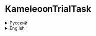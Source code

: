 # KameleoonTrialTask

<details><summary>Русский</summary>

  ## Стек технологий
  +	JDK 11
  + H2
  +	SpringBoot
  +	Maven
  +	Docker
  
  ## Прогресс
  :white_check_mark: Завершённый
  
  ## Ссылки
  - [Cсылка на задание](https://developers.kameleoon.com/back-end-trial-task.html)
  
  ## Примечание
  Статистика в виде графа с течением времени реализована в виде возврата из базы данных листа мап в виде:
  + Дата поставленной оценки (date)
  + Положительная или отрицательная оценка (vote_number)
  + *Поиск производится по id котировки*
  
</details>

<details><summary>English</summary>

  ## Technology stack
  +	JDK 11
  + H2
  +	SpringBoot
  +	Maven
  +	Docker
  
  ## Progress
  :white_check_mark: Completed
  
  ## Links
  - [Link to the task](https://developers.kameleoon.com/back-end-trial-task.html) 
  
  ## Note
  Statistics of graph of the evolution of the votes over time implemented as a List<Map>:
  + Date of assessment (date)
  + Positive or negative evaluation (vote_number)
  + *The search is performed by quote id*
</details>
